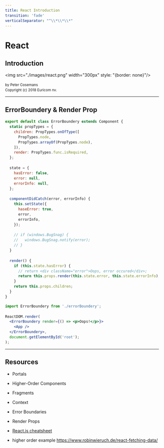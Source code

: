 ```yaml
---
title: React Introduction
transition: 'fade'
verticalSeparator: "^\\*\\*\\*"
---
```


# React

## Introduction

<img src="./images/react.png" width="300px" style: "{border: none}"/><br>

<small>
by Peter Cosemans<br>
Copyright (c) 2018 Euricom nv.
</small>

<!-- markdownlint-disable -->
<style type="text/css">
.reveal section img {
    background:none;
    border:none;
    box-shadow:none;
}
.reveal h1 {
    font-size: 3.0em;
}
.reveal h2 {
    font-size: 2.00em;
}
.reveal h3 {
    font-size: 1.00em;
}
.reveal p {
    font-size: 70%;
}
.reveal blockquote {
    font-size: 100%;
}
.reveal pre code {
    display: block;
    padding: 5px;
    overflow: auto;
    max-height: 800px;
    word-wrap: normal;
    font-size: 100%;
}
</style>

---

## ErrorBoundery & Render Prop

```jsx
export default class ErrorBoundery extends Component {
  static propTypes = {
    children: PropTypes.onOfType([
      PropTypes.node,
      PropTypes.arrayOf(PropTypes.node),
    ]),
    render: PropTypes.func.isRequired,
  };

  state = {
    hasError: false,
    error: null,
    errorInfo: null,
  };

  componentDidCatch(error, errorInfo) {
    this.setState({
      haseError: true,
      error,
      errorInfo,
    });

    // if (windows.BugSnag) {
    //   windows.BugSnag.notify(error);
    // }
  }

  render() {
    if (this.state.hasError) {
      // return <div className="error">Oops, error occured</div>;
      return this.props.render(this.state.error, this.state.errorInfo);
    }
    return this.props.children;
  }
}
```

```jsx
import ErrorBoundery from './errorBoundery';

ReactDOM.render(
  <ErrorBoundery render={() => <p>Oops!</p>}>
    <App />
  </ErrorBoundery>,
  document.getElementById('root');
);
```

---

## Resources

- Portals
- Higher-Order Components
- Fragments
- Context
- Error Boundaries
- Render Props

- [React.js cheatsheet](https://devhints.io/react)

- higher order example
  https://www.robinwieruch.de/react-fetching-data/
